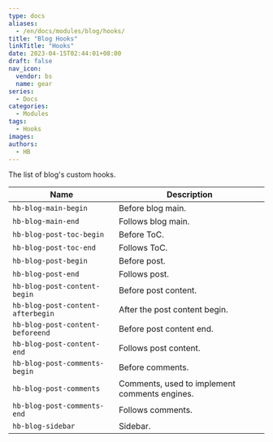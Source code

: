 ```yaml
---
type: docs
aliases:
  - /en/docs/modules/blog/hooks/
title: "Blog Hooks"
linkTitle: "Hooks"
date: 2023-04-15T02:44:01+08:00
draft: false
nav_icon:
  vendor: bs
  name: gear
series:
  - Docs
categories:
  - Modules
tags:
  - Hooks
images:
authors:
  - HB
---
```


The list of blog's custom hooks.

<!--more-->

| Name                          | Description                                   |
| ----------------------------- | --------------------------------------------- |
| `hb-blog-main-begin`          | Before blog main.                             |
| `hb-blog-main-end`            | Follows blog main.                            |
| `hb-blog-post-toc-begin`      | Before ToC.                                   |
| `hb-blog-post-toc-end`        | Follows ToC.                                  |
| `hb-blog-post-begin`          | Before post.                                  |
| `hb-blog-post-end`            | Follows post.                                 |
| `hb-blog-post-content-begin`  | Before post content.                          |
| `hb-blog-post-content-afterbegin` | After the post content begin.             |
| `hb-blog-post-content-beforeend`  | Before post content end.                  |
| `hb-blog-post-content-end`    | Follows post content.                         |
| `hb-blog-post-comments-begin` | Before comments.                              |
| `hb-blog-post-comments`       | Comments, used to implement comments engines. |
| `hb-blog-post-comments-end`   | Follows comments.                             |
| `hb-blog-sidebar`             | Sidebar.                                      |
